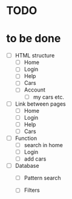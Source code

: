 # TODO

# to be done 

- [ ] HTML structure
    - [ ] Home
    - [ ] Login
    - [ ] Help
    - [ ] Cars
    - [ ] Account
        - [ ] my cars
        etc.
    
- [ ] Link between pages
    - [ ] Home
    - [ ] Login
    - [ ] Help
    - [ ] Cars

- [ ] Function
    - [ ] search in home 
    - [ ] Login
    - [ ] add cars

- [ ] Database
    - [ ] Pattern search
    - [ ] Filters




